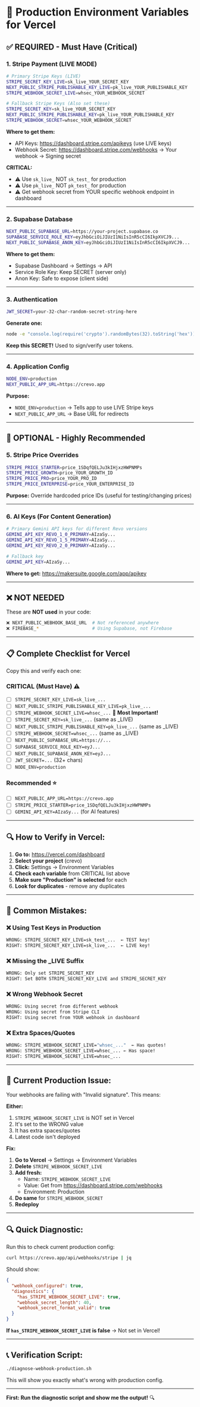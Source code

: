 # 🔐 Production Environment Variables for Vercel

## ✅ REQUIRED - Must Have (Critical)

### **1. Stripe Payment (LIVE MODE)**

```bash
# Primary Stripe Keys (LIVE)
STRIPE_SECRET_KEY_LIVE=sk_live_YOUR_SECRET_KEY
NEXT_PUBLIC_STRIPE_PUBLISHABLE_KEY_LIVE=pk_live_YOUR_PUBLISHABLE_KEY
STRIPE_WEBHOOK_SECRET_LIVE=whsec_YOUR_WEBHOOK_SECRET

# Fallback Stripe Keys (Also set these)
STRIPE_SECRET_KEY=sk_live_YOUR_SECRET_KEY
NEXT_PUBLIC_STRIPE_PUBLISHABLE_KEY=pk_live_YOUR_PUBLISHABLE_KEY
STRIPE_WEBHOOK_SECRET=whsec_YOUR_WEBHOOK_SECRET
```

**Where to get them:**
- API Keys: https://dashboard.stripe.com/apikeys (use LIVE keys)
- Webhook Secret: https://dashboard.stripe.com/webhooks → Your webhook → Signing secret

**CRITICAL:**
- ⚠️ Use `sk_live_` NOT `sk_test_` for production
- ⚠️ Use `pk_live_` NOT `pk_test_` for production
- ⚠️ Get webhook secret from YOUR specific webhook endpoint in dashboard

---

### **2. Supabase Database**

```bash
NEXT_PUBLIC_SUPABASE_URL=https://your-project.supabase.co
SUPABASE_SERVICE_ROLE_KEY=eyJhbGciOiJIUzI1NiIsInR5cCI6IkpXVCJ9...
NEXT_PUBLIC_SUPABASE_ANON_KEY=eyJhbGciOiJIUzI1NiIsInR5cCI6IkpXVCJ9...
```

**Where to get them:**
- Supabase Dashboard → Settings → API
- Service Role Key: Keep SECRET (server only)
- Anon Key: Safe to expose (client side)

---

### **3. Authentication**

```bash
JWT_SECRET=your-32-char-random-secret-string-here
```

**Generate one:**
```bash
node -e "console.log(require('crypto').randomBytes(32).toString('hex'))"
```

**Keep this SECRET!** Used to sign/verify user tokens.

---

### **4. Application Config**

```bash
NODE_ENV=production
NEXT_PUBLIC_APP_URL=https://crevo.app
```

**Purpose:**
- `NODE_ENV=production` → Tells app to use LIVE Stripe keys
- `NEXT_PUBLIC_APP_URL` → Base URL for redirects

---

## 🎯 OPTIONAL - Highly Recommended

### **5. Stripe Price Overrides**

```bash
STRIPE_PRICE_STARTER=price_1SDqfQELJu3kIHjxzHWPNMPs
STRIPE_PRICE_GROWTH=price_YOUR_GROWTH_ID
STRIPE_PRICE_PRO=price_YOUR_PRO_ID
STRIPE_PRICE_ENTERPRISE=price_YOUR_ENTERPRISE_ID
```

**Purpose:** Override hardcoded price IDs (useful for testing/changing prices)

---

### **6. AI Keys (For Content Generation)**

```bash
# Primary Gemini API keys for different Revo versions
GEMINI_API_KEY_REVO_1_0_PRIMARY=AIzaSy...
GEMINI_API_KEY_REVO_1_5_PRIMARY=AIzaSy...
GEMINI_API_KEY_REVO_2_0_PRIMARY=AIzaSy...

# Fallback key
GEMINI_API_KEY=AIzaSy...
```

**Where to get:** https://makersuite.google.com/app/apikey

---

## ❌ NOT NEEDED

These are **NOT used** in your code:

```bash
❌ NEXT_PUBLIC_WEBHOOK_BASE_URL  # Not referenced anywhere
❌ FIREBASE_*                    # Using Supabase, not Firebase
```

---

## 📋 **Complete Checklist for Vercel**

Copy this and verify each one:

### **CRITICAL (Must Have)** ⚠️

- [ ] `STRIPE_SECRET_KEY_LIVE=sk_live_...`
- [ ] `NEXT_PUBLIC_STRIPE_PUBLISHABLE_KEY_LIVE=pk_live_...`
- [ ] `STRIPE_WEBHOOK_SECRET_LIVE=whsec_...` 🔴 **Most Important!**
- [ ] `STRIPE_SECRET_KEY=sk_live_...` (same as _LIVE)
- [ ] `NEXT_PUBLIC_STRIPE_PUBLISHABLE_KEY=pk_live_...` (same as _LIVE)
- [ ] `STRIPE_WEBHOOK_SECRET=whsec_...` (same as _LIVE)
- [ ] `NEXT_PUBLIC_SUPABASE_URL=https://...`
- [ ] `SUPABASE_SERVICE_ROLE_KEY=eyJ...`
- [ ] `NEXT_PUBLIC_SUPABASE_ANON_KEY=eyJ...`
- [ ] `JWT_SECRET=...` (32+ chars)
- [ ] `NODE_ENV=production`

### **Recommended** ⭐

- [ ] `NEXT_PUBLIC_APP_URL=https://crevo.app`
- [ ] `STRIPE_PRICE_STARTER=price_1SDqfQELJu3kIHjxzHWPNMPs`
- [ ] `GEMINI_API_KEY=AIzaSy...` (for AI features)

---

## 🔍 **How to Verify in Vercel:**

1. **Go to:** https://vercel.com/dashboard
2. **Select your project** (crevo)
3. **Click:** Settings → Environment Variables
4. **Check each variable** from CRITICAL list above
5. **Make sure "Production" is selected** for each
6. **Look for duplicates** - remove any duplicates

---

## 🚨 **Common Mistakes:**

### ❌ Using Test Keys in Production
```bash
WRONG: STRIPE_SECRET_KEY_LIVE=sk_test_...  ← TEST key!
RIGHT: STRIPE_SECRET_KEY_LIVE=sk_live_...  ← LIVE key!
```

### ❌ Missing the _LIVE Suffix
```bash
WRONG: Only set STRIPE_SECRET_KEY
RIGHT: Set BOTH STRIPE_SECRET_KEY_LIVE and STRIPE_SECRET_KEY
```

### ❌ Wrong Webhook Secret
```bash
WRONG: Using secret from different webhook
WRONG: Using secret from Stripe CLI
RIGHT: Using secret from YOUR webhook in dashboard
```

### ❌ Extra Spaces/Quotes
```bash
WRONG: STRIPE_WEBHOOK_SECRET_LIVE="whsec_..."  ← Has quotes!
WRONG: STRIPE_WEBHOOK_SECRET_LIVE=whsec_... ← Has space!
RIGHT: STRIPE_WEBHOOK_SECRET_LIVE=whsec_...
```

---

## 🎯 **Current Production Issue:**

Your webhooks are failing with "Invalid signature". This means:

**Either:**
1. `STRIPE_WEBHOOK_SECRET_LIVE` is NOT set in Vercel
2. It's set to the WRONG value
3. It has extra spaces/quotes
4. Latest code isn't deployed

**Fix:**
1. **Go to Vercel** → Settings → Environment Variables
2. **Delete** `STRIPE_WEBHOOK_SECRET_LIVE`
3. **Add fresh:**
   - Name: `STRIPE_WEBHOOK_SECRET_LIVE`
   - Value: Get from https://dashboard.stripe.com/webhooks
   - Environment: Production
4. **Do same** for `STRIPE_WEBHOOK_SECRET`
5. **Redeploy**

---

## 🔍 **Quick Diagnostic:**

Run this to check current production config:

```bash
curl https://crevo.app/api/webhooks/stripe | jq
```

Should show:
```json
{
  "webhook_configured": true,
  "diagnostics": {
    "has_STRIPE_WEBHOOK_SECRET_LIVE": true,
    "webhook_secret_length": 40,
    "webhook_secret_format_valid": true
  }
}
```

**If `has_STRIPE_WEBHOOK_SECRET_LIVE` is false** → Not set in Vercel!

---

## 📞 **Verification Script:**

```bash
./diagnose-webhook-production.sh
```

This will show you exactly what's wrong with production config.

---

**First: Run the diagnostic script and show me the output!** 🔍














